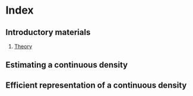 # Index

## Introductory materials

1. [Theory](http://localhost:8888/notebooks/1-theory.ipynb)

## Estimating a continuous density

## Efficient representation of a continuous density